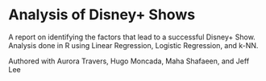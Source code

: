 # Analysis of Disney+ Shows
A report on identifying the factors that lead to a successful Disney+ Show. Analysis done in R using Linear Regression, Logistic Regression, and k-NN.

Authored with Aurora Travers, Hugo Moncada, Maha Shafaeen, and Jeff Lee
